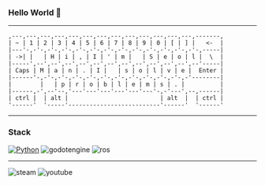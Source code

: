 ### Hello World 👋

***
```
,---,---,---,---,---,---,---,---,---,---,---,---,---,-------,
| ~ | 1 | 2 | 3 | 4 | 5 | 6 | 7 | 8 | 9 | 0 | [ | ] |   <-  |
|---'-,-'-,-'-,-'-,-'-,-'-,-'-,-'-,-'-,-'-,-'-,-'-,-'-,-----|
| ->| |   | H | i | , | I | ' | m |   | S | e | o | l |  \  |
|-----',--',--',--',--',--',--',--',--',--',--',--',--'-----|
| Caps | M | a | n | . | I |   | s | o | l | v | e |  Enter |
|------'-,-'-,-'-,-'-,-'-,-'-,-'-,-'-,-'-,-'-,-'-,-'--------|
|        |   | p | r | o | b | l | e | m | s | . |          |
|------,-',--'--,'---'---'---'---'---'---'-,-'---',--,------|
| ctrl |  | alt |                          | alt  |  | ctrl |
'------'  '-----'--------------------------'------'  '------'
```

***
### **Stack**
<a href="https://www.python.org"><img alt="Python" src ="https://img.shields.io/badge/Python-3776AB.svg?&style=for-the-badge&logo=Python&logoColor=white"/></a>
<img alt="godotengine" src ="https://img.shields.io/badge/Godot-478CBF.svg?&style=for-the-badge&logo=godotengine&logoColor=white"/>
<img alt="ros" src ="https://img.shields.io/badge/ros-22314E.svg?&style=for-the-badge&logo=ros&logoColor=white"/>

***
<img alt="steam" src ="https://img.shields.io/badge/steam-000000.svg?&style=for-the-badge&logo=steam&logoColor=white"/>
<img alt="youtube" src ="https://img.shields.io/badge/youtube-FF0000.svg?&style=for-the-badge&logo=youtube&logoColor=white"/>

